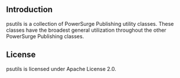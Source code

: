 Introduction
------------

psutils is a collection of PowerSurge Publishing utility classes. These classes have the broadest general utilization throughout the other PowerSurge Publishing classes.

License
-------

psutils is licensed under Apache License 2.0.

